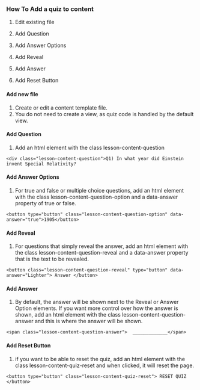 ### How To Add a quiz to content
1. Edit existing file

2. Add Question

3. Add Answer Options

4. Add Reveal

5. Add Answer

6. Add Reset Button

#### Add new file
1. Create or edit a content template file.
2. You do not need to create a view, as quiz code is handled by the default view.

#### Add Question
1. Add an html element with the class lesson-content-question
```
<div class="lesson-content-question">Q1) In what year did Einstein invent Special Relativity?
```

#### Add Answer Options
1. For true and false or multiple choice questions, add an html element with the
 class lesson-content-question-option and a data-answer property of true or false.
```
<button type="button" class="lesson-content-question-option" data-answer="true">1905</button>
```

#### Add Reveal
1. For questions that simply reveal the answer, add an html element with the
 class lesson-content-question-reveal and a data-answer property that is the text
to be revealed.
```
<button class="lesson-content-question-reveal" type="button" data-answer="Lighter"> Answer </button>
````

#### Add Answer
1. By default, the answer will be shown next to the Reveal or Answer Option 
elements.  If you want more control over how the answer is shown, add an html 
element with  the class lesson-content-question-answer and this is where the 
answer will be shown.
```
<span class="lesson-content-question-answer">  _____________</span>
```

#### Add Reset Button
1. if you want to be able to reset the quiz, add an html element with the class
lesson-content-quiz-reset and when clicked, it will reset the page.
```
<button type="button" class="lesson-content-quiz-reset"> RESET QUIZ </button>
```